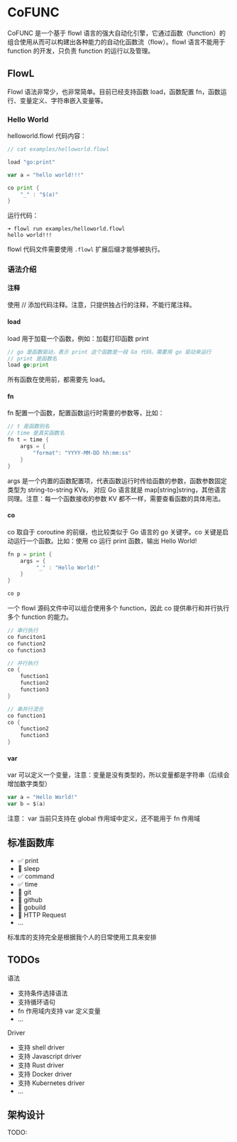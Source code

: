 # CoFUNC
CoFUNC 是一个基于 flowl 语言的强大自动化引擎，它通过函数（function）的组合使用从而可以构建出各种能力的自动化函数流（flow）。flowl 语言不能用于 function 的开发，只负责 function 的运行以及管理。

## FlowL
Flowl 语法非常少，也非常简单。目前已经支持函数 load，函数配置 fn，函数运行、变量定义、字符串嵌入变量等。

### Hello World
helloworld.flowl 代码内容：
```go
// cat examples/helloworld.flowl

load "go:print"

var a = "hello world!!!"

co print {
    "_" : "$(a)"
}

```

运行代码：

```
➜ flowl run examples/helloworld.flowl
hello world!!!
```

flowl 代码文件需要使用 `.flowl` 扩展后缀才能够被执行。

### 语法介绍
#### 注释
使用 // 添加代码注释。注意，只提供独占行的注释，不能行尾注释。

#### load
load 用于加载一个函数，例如：加载打印函数 print

```go
// go 是函数驱动，表示 print 这个函数是一段 Go 代码，需要用 go 驱动来运行
// print 是函数名
load go:print
```

所有函数在使用前，都需要先 load。

#### fn
fn 配置一个函数，配置函数运行时需要的参数等，比如：

```go
// t 是函数别名
// time 是真实函数名
fn t = time {
    args = {
        "format": "YYYY-MM-DD hh:mm:ss"
    }
}
``` 

args 是一个内置的函数配置项，代表函数运行时传给函数的参数，函数参数固定类型为 string-to-string KVs， 对应 Go 语言就是 map[string]string，其他语言同理。注意：每一个函数接收的参数 KV 都不一样，需要查看函数的具体用法。

#### co
co 取自于 coroutine 的前缀，也比较类似于 Go 语言的 go 关键字。co 关键是启动运行一个函数。比如：使用 co 运行 print 函数，输出 Hello World!

```go
fn p = print {
    args = {
         "_" : "Hello World!" 
    }
}

co p
```

一个 flowl 源码文件中可以组合使用多个 function，因此 co 提供串行和并行执行多个 function 的能力。

```go
// 串行执行
co funciton1
co function2
co function3
```

```go
// 并行执行
co {
    function1
    function2
    function3
}
```

```go
// 串并行混合
co function1
co {
    function2
    function3
}
```

#### var
var 可以定义一个变量，注意：变量是没有类型的，所以变量都是字符串（后续会增加数字类型）

```go
var a = "Hello World!"
var b = $(a)
``` 

注意： var 当前只支持在 global 作用域中定义，还不能用于 fn 作用域

## 标准函数库
- :white_check_mark: print
- :black_square_button: sleep
- :white_check_mark: command
- :white_check_mark: time
- :black_square_button: git
- :black_square_button: github
- :black_square_button: gobuild
- :black_square_button: HTTP Request
- ...

标准库的支持完全是根据我个人的日常使用工具来安排

## TODOs
语法
* 支持条件选择语法
* 支持循环语句
* fn 作用域内支持 var 定义变量
* ...

Driver
* 支持 shell driver
* 支持 Javascript driver
* 支持 Rust driver
* 支持 Docker driver
* 支持 Kubernetes driver
* ...

## 架构设计

TODO: